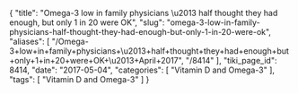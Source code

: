 {
    "title": "Omega-3 low in family physicians \u2013 half thought they had enough, but only 1 in 20 were OK",
    "slug": "omega-3-low-in-family-physicians-half-thought-they-had-enough-but-only-1-in-20-were-ok",
    "aliases": [
        "/Omega-3+low+in+family+physicians+\u2013+half+thought+they+had+enough+but+only+1+in+20+were+OK+\u2013+April+2017",
        "/8414"
    ],
    "tiki_page_id": 8414,
    "date": "2017-05-04",
    "categories": [
        "Vitamin D and Omega-3"
    ],
    "tags": [
        "Vitamin D and Omega-3"
    ]
}